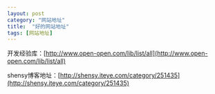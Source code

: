 ```yaml
---
layout: post
category: "网站地址"
title:  "好的网站地址"
tags: [网站地址]
---  
```

开发经验库：[http://www.open-open.com/lib/list/all](http://www.open-open.com/lib/list/all)

shensy博客地址：[http://shensy.iteye.com/category/251435](http://shensy.iteye.com/category/251435)